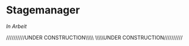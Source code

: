 # Stagemanager
_In Arbeit_ 

//////////UNDER CONSTRUCTION\\\\\\\\\\
\\\\\\\\\\UNDER CONSTRUCTION//////////
